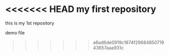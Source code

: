 <<<<<<< HEAD
 my first repository
=======
this is my 1st repository

demo file
>>>>>>> a6ad6de0919c1874f2968485071943657aaa931c

